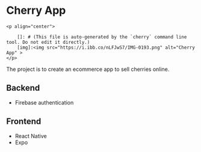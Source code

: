 # Cherry App

    <p align="center">

        []: # (This file is auto-generated by the `cherry` command line tool. Do not edit it directly.)
        [img]:<img src="https://i.ibb.co/nLFJwS7/IMG-0193.png" alt="Cherry App" >
    </p>


The project is to create an ecommerce app to sell cherries online.

## Backend
- Firebase authentication

## Frontend
- React Native
- Expo


